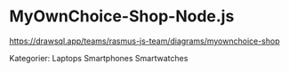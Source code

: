# MyOwnChoice-Shop-Node.js

https://drawsql.app/teams/rasmus-js-team/diagrams/myownchoice-shop

Kategorier:
Laptops
Smartphones
Smartwatches
